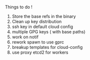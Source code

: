 Things to do ! 

1. Store the base refs in the binary
2. Clean up key distribution
3. ssh key in default cloud config
4. multiple GPG keys ( with base paths)
5. work on notif
6. rework spawn to use gprc
7. breakup templates for cloud-config
8. use proxy etcd2 for workers
